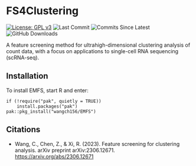 # FS4Clustering

<!-- badges: start -->

[![License: GPL
v3](https://img.shields.io/badge/License-GPLv3-blue.svg)](https://www.gnu.org/licenses/gpl-3.0)
![Last
Commit](https://badgen.net/github/last-commit/Edward-Z-Chen/EMFS/main)
![Commits Since
Latest](https://img.shields.io/github/commits-since/Edward-Z-Chen/EMFS/latest/main)
![GitHub Downloads](https://img.shields.io/github/downloads/Edward-Z-Chen/EMFS/total)
<!-- badges: end -->

A feature screening method for ultrahigh-dimensional clustering analysis of count data, with a focus on applications to single-cell RNA sequencing (scRNA-seq). 
## Installation

To install EMFS, start R and enter:

    if (!require("pak", quietly = TRUE))
        install.packages("pak")
    pak::pkg_install("wangch156/EMFS")


## Citations

- Wang, C., Chen, Z., & Xi, R. (2023). Feature screening for clustering analysis. arXiv preprint arXiv:2306.12671. <https://arxiv.org/abs/2306.12671>
